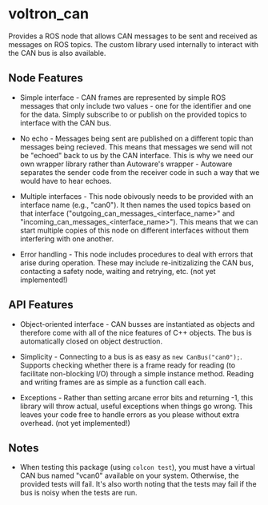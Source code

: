 # voltron_can

Provides a ROS node that allows CAN messages to be sent and received
as messages on ROS topics. The custom library used internally to
interact with the CAN bus is also available.

## Node Features

- Simple interface - CAN frames are represented by simple ROS messages
  that only include two values - one for the identifier and one for
  the data. Simply subscribe to or publish on the provided topics to
  interface with the CAN bus.

- No echo - Messages being sent are published on a different topic
  than messages being recieved. This means that messages we send will
  not be "echoed" back to us by the CAN interface. This is why we need
  our own wrapper library rather than Autoware's wrapper - Autoware
  separates the sender code from the receiver code in such a way that
  we would have to hear echoes.

- Multiple interfaces - This node obivously needs to be provided with
  an interface name (e.g., "can0"). It then names the used topics
  based on that interface ("outgoing_can_messages_<interface_name>"
  and "incoming_can_messages_<interface_name>"). This means that we
  can start multiple copies of this node on different interfaces
  without them interfering with one another.

- Error handling - This node includes procedures to deal with errors
  that arise during operation. These may include re-initizalizing the
  CAN bus, contacting a safety node, waiting and retrying, etc. (not
  yet implemented!)

## API Features

- Object-oriented interface - CAN busses are instantiated as objects
  and therefore come with all of the nice features of C++ objects. The
  bus is automatically closed on object destruction.

- Simplicity - Connecting to a bus is as easy as `new
  CanBus("can0");`. Supports checking whether there is a frame ready
  for reading (to facilitate non-blocking I/O) through a simple
  instance method. Reading and writing frames are as simple as a
  function call each.

- Exceptions - Rather than setting arcane error bits and returning -1,
  this library will throw actual, useful exceptions when things go
  wrong. This leaves your code free to handle errors as you please
  without extra overhead. (not yet implemented!)

## Notes

- When testing this package (using `colcon test`), you must have a
  virtual CAN bus named "vcan0" available on your system. Otherwise,
  the provided tests will fail. It's also worth noting that the tests
  may fail if the bus is noisy when the tests are run.

